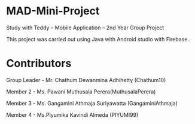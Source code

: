 # MAD-Mini-Project

Study with Teddy – Mobile Application – 2nd Year Group Project

This project was carried out using Java with Android studio with Firebase.


# Contributors
Group Leader - Mr. Chathum Dewanmina Adhihetty (Chathum10)

Member 2 - Ms. Pawani Muthusala Perera(MuthusalaPerera)

Member 3 - Ms. Gangamini Athmaja Suriyawatta (GangaminiAthmaja)

Member 4 - Ms.Piyumika Kavindi Almeda (PIYUMI99)
